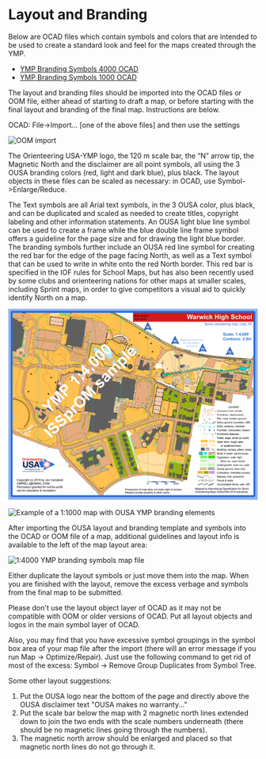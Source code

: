 # Layout and Branding

Below are OCAD files which contain symbols and colors that are intended to be used to create a standard look and feel for the maps created through the YMP. 

* [YMP Branding Symbols 4000 OCAD](https://drive.google.com/a/orienteeringusa.org/file/d/1VGH3_WX1hjUsKxOn6tj9fQQhIUmqv-6b/view?usp=sharing)
* [YMP Branding Symbols 1000 OCAD](https://drive.google.com/open?id=1MgpbaBSncwuBwGSsucwK2sYQ-gvajoCj)

The layout and branding files should be imported into the OCAD files or OOM file, either ahead of starting to draft a map, or before starting with the final layout and branding of the final map. Instructions are below. 

OCAD: File-&gt;Import… \[one of the above files\] and then use the settings

![OOM import](https://lh6.googleusercontent.com/wnIHaIqiUXcCtr7KNIZ9h3JU94q7vUvvkqm8lkZ15MH4FBQ5EAVoOk7CHu0B2SF5TNXx-6FyxKq6YQfDUOeu_Kmltb14-vyl1hUw9a_DriaPDZqwJ8WTAwqjLaHygkdvogi8P33N)

The Orienteering USA-YMP logo, the 120 m scale bar, the “N” arrow tip, the Magnetic North and the disclaimer are all point symbols, all using the 3 OUSA branding colors \(red, light and dark blue\), plus black. The layout objects in these files can be scaled as necessary: in OCAD, use Symbol-&gt;Enlarge/Reduce.

The Text symbols are all Arial text symbols, in the 3 OUSA color, plus black, and can be duplicated and scaled as needed to create titles, copyright labeling and other information statements. An OUSA light blue line symbol can be used to create a frame while the blue double line frame symbol offers a guideline for the page size and for drawing the light blue border. The branding symbols further include an OUSA red line symbol for creating the red bar for the edge of the page facing North, as well as a Text symbol that can be used to write in white onto the red North border. This red bar is specified in the IOF rules for School Maps, but has also been recently used by some clubs and orienteering nations for other maps at smaller scales, including Sprint maps, in order to give competitors a visual aid to quickly identify North on a map.  
  

![Example of 1:4000 map with OUSA branding elements](../../.gitbook/assets/warwicksprint_4000.png)

![Example of a 1:1000 map with OUSA YMP branding elements](https://lh4.googleusercontent.com/td-XX3wAUzZHLRWzDQFN75na7XKBnpvJhRa3WdI0HIdNo_QjHs-gwDd4Vq8pidYWvaH2UDDYQwYbkhEM45EkURQYtNXqXlR0TR0s2PqYhxv0frd8u8vFVOpsDHsmzqOr4keAnFAc)

After importing the OUSA layout and branding template and symbols into the OCAD or OOM file of a map, additional guidelines and layout info is available to the left of the map layout area:

![1:4000 YMP branding symbols map file](https://lh4.googleusercontent.com/fXwvpi0bPBmzH8Hdy4pmOPvmatGPyn8qXpgsJbBhochTc3KUMVNBwOGEl4n2MvSYMwVOfjvwiNpsy-z7jipSMAtyhZ6m6SuidCUOnS7x9lqQzYFFXz3rZBFAhySNS4FfPQR8mDCL)

Either duplicate the layout symbols or just move them into the map. When you are finished with the layout, remove the excess verbage and symbols from the final map to be submitted.

Please don't use the layout object layer of OCAD as it may not be compatible with OOM or older versions of OCAD. Put all layout objects and logos in the main symbol layer of OCAD.

Also, you may find that you have excessive symbol groupings in the symbol box area of your map file after the import \(there will an error message if you run Map -&gt; Optimize/Repair\). Just use the following command to get rid of most of the excess: Symbol -&gt; Remove Group Duplicates from Symbol Tree.

Some other layout suggestions:

1. Put the OUSA logo near the bottom of the page and directly above the OUSA disclaimer text "OUSA makes no warranty..."
2. Put the scale bar below the map with 2 magnetic north lines extended down to join the two ends with the scale numbers underneath \(there should be no magnetic lines going through the numbers\).
3. The magnetic north arrow should be enlarged and placed so that magnetic north lines do not go through it.

